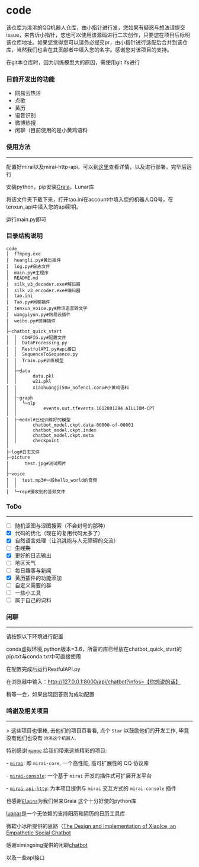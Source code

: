 # code

该仓库为洮洮的QQ机器人仓库，由小指针进行发，您如果有疑惑与想法请提交issue，来告诉小指针，您也可以使用该源码进行二次创作，只要您在项目后标明该仓库地址。如果您觉得您可以请务必提交pr，由小指针进行适配后合并到该仓库，当然我们也会在其贡献者中填入您的名字。感谢您对该项目的支持。

在git本仓库时，因为训练模型大的原因，需使用git lfs进行

### 目前开发出的功能

- 网易云热评
- 点歌
- 黄历
- 语音识别
- 微博热搜
- 闲聊（目前使用的是小黄鸡语料



### 使用方法

------

配置好mirai以及mirai-http-api，可以到[这里](https://github.com/mamoe/mirai)查看详情，以及进行部署，完毕后运行

安装python，pip安装[Graia](https://github.com/GraiaProject/Application)，Lunar库

将该文件夹下载下来，打开tao.ini在account中填入您的机器人QQ号，在tenxun_api中填入您的api密钥。

运行main.py即可



### 目录结构说明



```
code
│  ffmpeg.exe
│  huangli.py#黄历插件
│  log.py#日志文件
│  main.py#主程序
│  README.md
│  silk_v3_decoder.exe#解码器
│  silk_v3_encoder.exe#编码器
│  tao.ini
│  Tao.py#闲聊插件
│  tenxun_voice.py#腾讯语音转文字
│  wangyiyun.py#网易云插件
│  weibo.py#微博插件
│
├─chatbot_quick_start
│  │  CONFIG.py#配置文件
│  │  DataProcessing.py
│  │  RestfulAPI.py#api接口
│  │  SequenceToSequence.py
│  │  Train.py#训练模型
│  │
│  ├─data
│  │      data.pkl
│  │      w2i.pkl
│  │      xiaohuangji50w_nofenci.conv#小黄鸡语料
│  │
│  ├─graph
│  │  └─nlp
│  │          events.out.tfevents.1612801284.AILLIOM-CPT
│  │
│  ├─model#已经训练好的模型
│  │      chatbot_model.ckpt.data-00000-of-00001
│  │      chatbot_model.ckpt.index
│  │      chatbot_model.ckpt.meta
│  │      checkpoint
│
├─log#日志文件
├─picture
│      test.jpg#测试照片
│
├─voice
│  │  test.mp3#一段hello_world的音频
│  │
│  └─rep#接收到的音频文件
```

### ToDo

------

- [ ] 随机涩图与涩图搜索（不会封号的那种）
- [x] 代码的优化（现在的复用代码太多了）
- [x] 自然语言处理（让洮洮能与人无障碍的交流）
- [ ] ~~生理期~~
- [x] 更好的日志输出
- [ ] 地区天气
- [ ] 每日趣事与新闻
- [x] 黄历插件的功能添加
- [ ] 自定义需要的群
- [ ] 一些小工具
- [ ] 属于自己的词料

### 闲聊

------

请按照以下环境进行配置

conda虚拟环境,python版本=3.6，所需的库已经放在chatbot_quick_start的pip.txt与conda.txt中可直接使用

在配置完成后运行RestfulAPI.py

在浏览器中输入：http://127.0.0.1:8000/api/chatbot?infos=【你想说的话】

稍等一会，如果出现回答则为成功配置

### 鸣谢及相关项目

------

\> 这些项目也很棒, 去他们的项目页看看, 点个 `Star` 以鼓励他们的开发工作, 毕竟没有他们也没有 `洮洮这个机器人`.

特别感谢 [`mamoe`](https://github.com/mamoe) 给我们带来这些精彩的项目:

 \- [`mirai`](https://github.com/mamoe/mirai): 即 `mirai-core`, 一个高性能, 高可扩展性的 QQ 协议库

 \- [`mirai-console`](https://github.com/mamoe/mirai-console): 一个基于 `mirai` 开发的插件式可扩展开发平台

 \- [`mirai-api-http`](https://github.com/project-mirai/mirai-api-http): 为本项目提供与 `mirai` 交互方式的 `mirai-console` 插件

也感谢[`Elaina`](https://github.com/GreyElaina)为我们带来Graia 这个十分好使的python库

[luanar](http://6tail.cn/calendar/api.html#overview.html)是一个无依赖的支持阳历和阴历的日历工具库

微软小冰所提供的思路（[The Design and Implementation of XiaoIce, an Empathetic Social Chatbot](https://arxiv.org/abs/1812.08989?context=cs.CL)

感谢ximingxing提供的闲聊[chatbot](https://github.com/ximingxing/chatbot)

以及一些api接口

